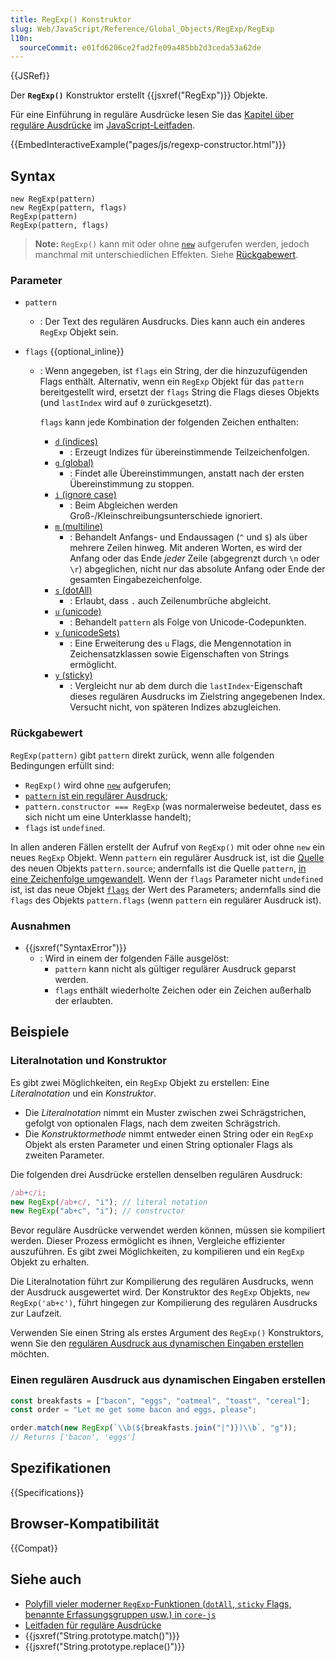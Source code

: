 ```yaml
---
title: RegExp() Konstruktor
slug: Web/JavaScript/Reference/Global_Objects/RegExp/RegExp
l10n:
  sourceCommit: e01fd6206ce2fad2fe09a485bb2d3ceda53a62de
---
```


{{JSRef}}

Der **`RegExp()`** Konstruktor erstellt {{jsxref("RegExp")}} Objekte.

Für eine Einführung in reguläre Ausdrücke lesen Sie das [Kapitel über reguläre Ausdrücke](/de/docs/Web/JavaScript/Guide/Regular_expressions) im [JavaScript-Leitfaden](/de/docs/Web/JavaScript/Guide).

{{EmbedInteractiveExample("pages/js/regexp-constructor.html")}}

## Syntax

```js-nolint
new RegExp(pattern)
new RegExp(pattern, flags)
RegExp(pattern)
RegExp(pattern, flags)
```

> **Note:** `RegExp()` kann mit oder ohne [`new`](/de/docs/Web/JavaScript/Reference/Operators/new) aufgerufen werden, jedoch manchmal mit unterschiedlichen Effekten. Siehe [Rückgabewert](#rückgabewert).

### Parameter

- `pattern`

  - : Der Text des regulären Ausdrucks. Dies kann auch ein anderes `RegExp` Objekt sein.

- `flags` {{optional_inline}}

  - : Wenn angegeben, ist `flags` ein String, der die hinzuzufügenden Flags enthält. Alternativ, wenn ein `RegExp` Objekt für das `pattern` bereitgestellt wird, ersetzt der `flags` String die Flags dieses Objekts (und `lastIndex` wird auf `0` zurückgesetzt).

    `flags` kann jede Kombination der folgenden Zeichen enthalten:

    - [`d` (indices)](/de/docs/Web/JavaScript/Reference/Global_Objects/RegExp/hasIndices)
      - : Erzeugt Indizes für übereinstimmende Teilzeichenfolgen.
    - [`g` (global)](/de/docs/Web/JavaScript/Reference/Global_Objects/RegExp/global)
      - : Findet alle Übereinstimmungen, anstatt nach der ersten Übereinstimmung zu stoppen.
    - [`i` (ignore case)](/de/docs/Web/JavaScript/Reference/Global_Objects/RegExp/ignoreCase)
      - : Beim Abgleichen werden Groß-/Kleinschreibungsunterschiede ignoriert.
    - [`m` (multiline)](/de/docs/Web/JavaScript/Reference/Global_Objects/RegExp/multiline)
      - : Behandelt Anfangs- und Endaussagen (`^` und `$`) als über mehrere Zeilen hinweg. Mit anderen Worten, es wird der Anfang oder das Ende _jeder_ Zeile (abgegrenzt durch `\n` oder `\r`) abgeglichen, nicht nur das absolute Anfang oder Ende der gesamten Eingabezeichenfolge.
    - [`s` (dotAll)](/de/docs/Web/JavaScript/Reference/Global_Objects/RegExp/dotAll)
      - : Erlaubt, dass `.` auch Zeilenumbrüche abgleicht.
    - [`u` (unicode)](/de/docs/Web/JavaScript/Reference/Global_Objects/RegExp/unicode)
      - : Behandelt `pattern` als Folge von Unicode-Codepunkten.
    - [`v` (unicodeSets)](/de/docs/Web/JavaScript/Reference/Global_Objects/RegExp/unicodeSets)
      - : Eine Erweiterung des `u` Flags, die Mengennotation in Zeichensatzklassen sowie Eigenschaften von Strings ermöglicht.
    - [`y` (sticky)](/de/docs/Web/JavaScript/Reference/Global_Objects/RegExp/sticky)
      - : Vergleicht nur ab dem durch die `lastIndex`-Eigenschaft dieses regulären Ausdrucks im Zielstring angegebenen Index. Versucht nicht, von späteren Indizes abzugleichen.

### Rückgabewert

`RegExp(pattern)` gibt `pattern` direkt zurück, wenn alle folgenden Bedingungen erfüllt sind:

- `RegExp()` wird ohne [`new`](/de/docs/Web/JavaScript/Reference/Operators/new) aufgerufen;
- [`pattern` ist ein regulärer Ausdruck](/de/docs/Web/JavaScript/Reference/Global_Objects/RegExp#special_handling_for_regexes);
- `pattern.constructor === RegExp` (was normalerweise bedeutet, dass es sich nicht um eine Unterklasse handelt);
- `flags` ist `undefined`.

In allen anderen Fällen erstellt der Aufruf von `RegExp()` mit oder ohne `new` ein neues `RegExp` Objekt. Wenn `pattern` ein regulärer Ausdruck ist, ist die [Quelle](/de/docs/Web/JavaScript/Reference/Global_Objects/RegExp/source) des neuen Objekts `pattern.source`; andernfalls ist die Quelle `pattern`, [in eine Zeichenfolge umgewandelt](/de/docs/Web/JavaScript/Reference/Global_Objects/String#string_coercion). Wenn der `flags` Parameter nicht `undefined` ist, ist das neue Objekt [`flags`](/de/docs/Web/JavaScript/Reference/Global_Objects/RegExp/flags) der Wert des Parameters; andernfalls sind die `flags` des Objekts `pattern.flags` (wenn `pattern` ein regulärer Ausdruck ist).

### Ausnahmen

- {{jsxref("SyntaxError")}}
  - : Wird in einem der folgenden Fälle ausgelöst:
    - `pattern` kann nicht als gültiger regulärer Ausdruck geparst werden.
    - `flags` enthält wiederholte Zeichen oder ein Zeichen außerhalb der erlaubten.

## Beispiele

### Literalnotation und Konstruktor

Es gibt zwei Möglichkeiten, ein `RegExp` Objekt zu erstellen: Eine _Literalnotation_ und ein _Konstruktor_.

- Die _Literalnotation_ nimmt ein Muster zwischen zwei Schrägstrichen, gefolgt von optionalen Flags, nach dem zweiten Schrägstrich.
- Die _Konstruktormethode_ nimmt entweder einen String oder ein `RegExp` Objekt als ersten Parameter und einen String optionaler Flags als zweiten Parameter.

Die folgenden drei Ausdrücke erstellen denselben regulären Ausdruck:

```js
/ab+c/i;
new RegExp(/ab+c/, "i"); // literal notation
new RegExp("ab+c", "i"); // constructor
```

Bevor reguläre Ausdrücke verwendet werden können, müssen sie kompiliert werden. Dieser Prozess ermöglicht es ihnen, Vergleiche effizienter auszuführen. Es gibt zwei Möglichkeiten, zu kompilieren und ein `RegExp` Objekt zu erhalten.

Die Literalnotation führt zur Kompilierung des regulären Ausdrucks, wenn der Ausdruck ausgewertet wird. Der Konstruktor des `RegExp` Objekts, `new RegExp('ab+c')`, führt hingegen zur Kompilierung des regulären Ausdrucks zur Laufzeit.

Verwenden Sie einen String als erstes Argument des `RegExp()` Konstruktors, wenn Sie den [regulären Ausdruck aus dynamischen Eingaben erstellen](#einen_regulären_ausdruck_aus_dynamischen_eingaben_erstellen) möchten.

### Einen regulären Ausdruck aus dynamischen Eingaben erstellen

```js
const breakfasts = ["bacon", "eggs", "oatmeal", "toast", "cereal"];
const order = "Let me get some bacon and eggs, please";

order.match(new RegExp(`\\b(${breakfasts.join("|")})\\b`, "g"));
// Returns ['bacon', 'eggs']
```

## Spezifikationen

{{Specifications}}

## Browser-Kompatibilität

{{Compat}}

## Siehe auch

- [Polyfill vieler moderner `RegExp`-Funktionen (`dotAll`, `sticky` Flags, benannte Erfassungsgruppen usw.) in `core-js`](https://github.com/zloirock/core-js#ecmascript-string-and-regexp)
- [Leitfaden für reguläre Ausdrücke](/de/docs/Web/JavaScript/Guide/Regular_expressions)
- {{jsxref("String.prototype.match()")}}
- {{jsxref("String.prototype.replace()")}}
